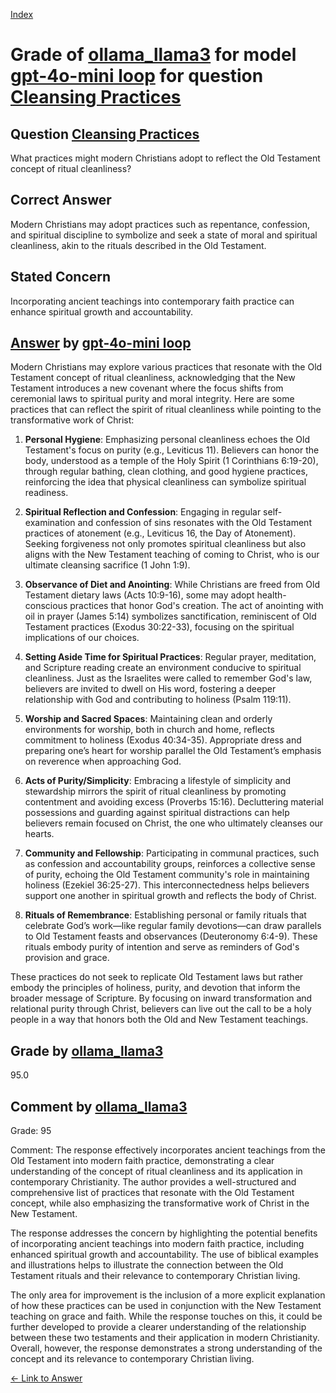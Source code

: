
[Index](../../../../index.md)
# Grade of [ollama_llama3](../../../grading_models/ollama_llama3.md) for model [gpt-4o-mini loop](../../../answering_models/gpt-4o-mini_loop.md) for question [Cleansing Practices](../../../questions/Cleansing_Practices.md)

## Question [Cleansing Practices](../../../questions/Cleansing_Practices.md)
What practices might modern Christians adopt to reflect the Old Testament concept of ritual cleanliness?

## Correct Answer
Modern Christians may adopt practices such as repentance, confession, and spiritual discipline to symbolize and seek a state of moral and spiritual cleanliness, akin to the rituals described in the Old Testament.

## Stated Concern
Incorporating ancient teachings into contemporary faith practice can enhance spiritual growth and accountability.

## [Answer](../Cleansing_Practices.md) by [gpt-4o-mini loop](../../../answering_models/gpt-4o-mini_loop.md)
Modern Christians may explore various practices that resonate with the Old Testament concept of ritual cleanliness, acknowledging that the New Testament introduces a new covenant where the focus shifts from ceremonial laws to spiritual purity and moral integrity. Here are some practices that can reflect the spirit of ritual cleanliness while pointing to the transformative work of Christ:

1. **Personal Hygiene**: Emphasizing personal cleanliness echoes the Old Testament's focus on purity (e.g., Leviticus 11). Believers can honor the body, understood as a temple of the Holy Spirit (1 Corinthians 6:19-20), through regular bathing, clean clothing, and good hygiene practices, reinforcing the idea that physical cleanliness can symbolize spiritual readiness.

2. **Spiritual Reflection and Confession**: Engaging in regular self-examination and confession of sins resonates with the Old Testament practices of atonement (e.g., Leviticus 16, the Day of Atonement). Seeking forgiveness not only promotes spiritual cleanliness but also aligns with the New Testament teaching of coming to Christ, who is our ultimate cleansing sacrifice (1 John 1:9).

3. **Observance of Diet and Anointing**: While Christians are freed from Old Testament dietary laws (Acts 10:9-16), some may adopt health-conscious practices that honor God's creation. The act of anointing with oil in prayer (James 5:14) symbolizes sanctification, reminiscent of Old Testament practices (Exodus 30:22-33), focusing on the spiritual implications of our choices.

4. **Setting Aside Time for Spiritual Practices**: Regular prayer, meditation, and Scripture reading create an environment conducive to spiritual cleanliness. Just as the Israelites were called to remember God's law, believers are invited to dwell on His word, fostering a deeper relationship with God and contributing to holiness (Psalm 119:11).

5. **Worship and Sacred Spaces**: Maintaining clean and orderly environments for worship, both in church and home, reflects commitment to holiness (Exodus 40:34-35). Appropriate dress and preparing one’s heart for worship parallel the Old Testament’s emphasis on reverence when approaching God.

6. **Acts of Purity/Simplicity**: Embracing a lifestyle of simplicity and stewardship mirrors the spirit of ritual cleanliness by promoting contentment and avoiding excess (Proverbs 15:16). Decluttering material possessions and guarding against spiritual distractions can help believers remain focused on Christ, the one who ultimately cleanses our hearts.

7. **Community and Fellowship**: Participating in communal practices, such as confession and accountability groups, reinforces a collective sense of purity, echoing the Old Testament community's role in maintaining holiness (Ezekiel 36:25-27). This interconnectedness helps believers support one another in spiritual growth and reflects the body of Christ.

8. **Rituals of Remembrance**: Establishing personal or family rituals that celebrate God’s work—like regular family devotions—can draw parallels to Old Testament feasts and observances (Deuteronomy 6:4-9). These rituals embody purity of intention and serve as reminders of God's provision and grace.

These practices do not seek to replicate Old Testament laws but rather embody the principles of holiness, purity, and devotion that inform the broader message of Scripture. By focusing on inward transformation and relational purity through Christ, believers can live out the call to be a holy people in a way that honors both the Old and New Testament teachings.

## Grade by [ollama_llama3](../../../grading_models/ollama_llama3.md)
95.0

## Comment by [ollama_llama3](../../../grading_models/ollama_llama3.md)
Grade: 95

Comment: The response effectively incorporates ancient teachings from the Old Testament into modern faith practice, demonstrating a clear understanding of the concept of ritual cleanliness and its application in contemporary Christianity. The author provides a well-structured and comprehensive list of practices that resonate with the Old Testament concept, while also emphasizing the transformative work of Christ in the New Testament.

The response addresses the concern by highlighting the potential benefits of incorporating ancient teachings into modern faith practice, including enhanced spiritual growth and accountability. The use of biblical examples and illustrations helps to illustrate the connection between the Old Testament rituals and their relevance to contemporary Christian living.

The only area for improvement is the inclusion of a more explicit explanation of how these practices can be used in conjunction with the New Testament teaching on grace and faith. While the response touches on this, it could be further developed to provide a clearer understanding of the relationship between these two testaments and their application in modern Christianity. Overall, however, the response demonstrates a strong understanding of the concept and its relevance to contemporary Christian living.

[&lt;- Link to Answer](../Cleansing_Practices.md)
